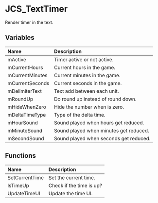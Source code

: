 # JCS_TextTimer

Render timer in the text.

## Variables

| Name            | Description                            |
|:----------------|:---------------------------------------|
| mActive         | Timer active or not active.            |
| mCurrentHours   | Current hours in the game.             |
| mCurrentMinutes | Current minutes in the game.           |
| mCurrentSeconds | Current seconds in the game.           |
| mDelimiterText  | Text add between each unit.            |
| mRoundUp        | Do round up instead of round down.     |
| mHideWhenZero   | Hide the number when is zero.          |
| mDeltaTimeType  | Type of the delta time.                |
| mHourSound      | Sound played when hours get reduced.   |
| mMinuteSound    | Sound played when minutes get reduced. |
| mSecondSound    | Sound played when seconds get reduced. |

## Functions

| Name           | Description              |
|:---------------|:-------------------------|
| SetCurrentTime | Set the current time.    |
| IsTimeUp       | Check if the time is up? |
| UpdateTimeUI   | Update the time UI.      |
